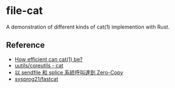 # file-cat

A demonstration of different kinds of cat(1) implemention with Rust.

## Reference
* [How efficient can cat(1) be?](https://ariadne.space/2022/07/17/how-efficient-can-cat1-be/)
* [uutils/coreutils - cat](https://github.com/uutils/coreutils/blob/main/src/uu/cat/src/cat.rs)
* [以 sendfile 和 splice 系統呼叫達到 Zero-Copy](https://hackmd.io/@sysprog/linux2020-zerocopy)
* [sysprog21/fastcat](https://github.com/sysprog21/fastcat)
